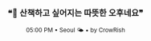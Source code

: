 <div align="center">

<br>

<h3>❝🌿 산책하고 싶어지는 따뜻한 오후네요❞</h3>

<sub>05:00 PM • Seoul 🌤️ • by CrowRish</sub>

<br>

</div>